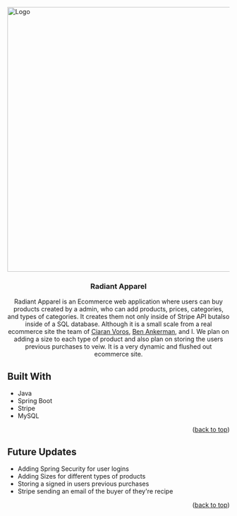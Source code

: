 <br />
<div>
  <a  href="https://github.com/HJohnRoss/Radiant-Apparel">
    <img src="src/main/resources/static/img/thirdlogodark.png" alt="Logo" width="600">
  </a>

<h3 align="center">Radiant Apparel</h3>

  <p align="center">
    Radiant Apparel is an Ecommerce web application where users can buy products created by a admin, who can add products, prices, categories, and types of categories. It creates them not only inside of Stripe API  butalso inside of a SQL database. Although it is a small scale from a real ecommerce site the team of <a href="https://github.com/CiaranVoros">Ciaran Voros</a>, <a href="https://github.com/ackerm17">Ben Ankerman</a>, and I. We plan on adding a size to each type of product and also plan on storing the users previous purchases to veiw. It is a very dynamic and flushed out ecommerce site.
  </p>
</div>

<!-- ABOUT THE PROJECT -->
## Built With

* Java
* Spring Boot
* Stripe
* MySQL

<p align="right">(<a href="#top">back to top</a>)</p>

## Future Updates

* Adding Spring Security for user logins
* Adding Sizes for different types of products
* Storing a signed in users previous purchases
* Stripe sending an email of the buyer of they're recipe

<p align="right">(<a href="#top">back to top</a>)</p>
